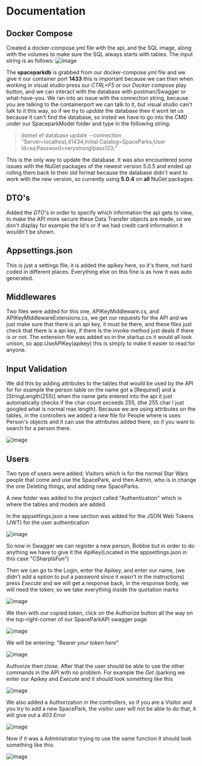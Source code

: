 # Documentation

## Docker Compose
Created a docker-compose.yml file with the api, and the SQL image, along with the volumes to make sure the SQL always starts with tables.
The input string is as follows: 
![image](https://user-images.githubusercontent.com/70092696/117325092-b3343980-ae90-11eb-9f54-366f18b94601.png)

The **spaceparkdb** is grabbed from our docker-compose.yml file and we give it our container port **1433** this is important because we can then when working in visual studio press our *CTRL+F5* or our *Docker compose* play button, and we can interact with the database with postman/Swagger or what-have-you. We ran into an issue with the connection string, because you are talking to the containerport we can talk to it, but visual studio can't talk to it this way, so if we try to *update* the database then it wont let us because it can't find the database, so insted we have to go into the CMD under our SpaceparkModel folder and type in the following string: 
>dotnet ef database update --connection "Server=localhost,41434;Initial Catalog=SpaceParks;User Id=sa;Password=verystrong!pass123;"

This is the only way to update the database. It was also encountered some issues with the NuGet packages of the newest version 5.0.5 and ended up rolling them back to their old format because the database didn't want  to work with the new version, so currently using **5.0.4**  on **all** NuGet packages.

## DTO's
Added the *DTO*'s in order to specify which information the api gets to view, to make the API more secure these Data Transfer objects are made, so we don't display for example the Id's or if we had credit card information it wouldn't be shown.

## Appsettings.json
This is just a settings file, it is added the apikey here, so it's there, not hard coded in different places. Everything else on this fine is as how it was auto generated.

## Middlewares
Two files were added for this one, APIKeyMiddleware.cs, and APIKeyMiddlewareExtensions.cs, we get our requests for the API and we just make sure that there is an api key, it must be there, and these files just check that there is a api key, if there is the invoke method just deals if there is or not. 
The extension file was added so in the startup.cs it would all look unison, so  app.UseAPIKey(apikey) this is simply to make it easier to read for anyone.

## Input Validation
We did this by adding attributes to the tables that would be used by the API for for example the person table on the name got a [Required] and a [StringLength(255)] when the name gets entered into the api it just automatically checks if the char count exceeds 255, (the 255 char I just googled what is normal max length). Because we are using attributes on the tables, in the controllers we added a new file for People where is uses Person's objects and it can use the attributes added there, so if you want to search for a person there.

![image](https://user-images.githubusercontent.com/70092696/117413180-f1c00780-af15-11eb-8f3c-026db46b2821.png)

## Users
Two type of users were added; Visitors which is for the normal Star Wars people that come and use the SpacePark, and then Admin, who is in change the one Deleting things, and adding new SpaceParks.

A new folder was added to the project called "Authentication" which is where the tables and models are added. 

In the appsettings.json a new section was added for the JSON Web Tokens (JWT) for the user authentication

![image](https://user-images.githubusercontent.com/70092696/117545011-35a13280-b024-11eb-9bf5-ae0649f0f8ea.png)

So now in Swagger we can register a new person, Bobbie but in order to do anything we have to give it the ApiKey(Located in the appsettings.json in this case "CSharpIsFun")

Then we can go to the Login, enter the Apikey, and enter our name, (we didn't add a option to put a password since it wasn't in the instructions) press *Execute* and we will get a response back, in the response body, we will need the token; so we take everything inside the quotation marks 

![image](https://user-images.githubusercontent.com/70092696/117545432-08558400-b026-11eb-95a4-2c6e6115d94f.png)

We then with our copied token, click on the Authorize button all the way on the top-right-corner of our SpaceParkAPI swagger page

![image](https://user-images.githubusercontent.com/70092696/117545483-4488e480-b026-11eb-84a0-6f14891fb2bf.png)

We will be entering: "Bearer *your token here*"

![image](https://user-images.githubusercontent.com/70092696/117545536-7ac66400-b026-11eb-82bb-8f1cc71a69bc.png)

Authorize then close. After that the user should be able to use the other commands in the API with no problem. For example  the *Get* /parking we enter our Apikey and *Execute* and it should look something like this

![image](https://user-images.githubusercontent.com/70092696/117545609-d09b0c00-b026-11eb-8ae3-7f21084cefc2.png)

We also added a Authorization in the controllers, so if you are a Visitor and you try to add a new SpacePark, the visitor user will not be able to do that, it will give out a *403 Error*

![image](https://user-images.githubusercontent.com/70092696/117545784-8fefc280-b027-11eb-80b0-02fb919e58ff.png)

Now if it was a Administrator trying to use the same function it should look something like this: 

![image](https://user-images.githubusercontent.com/70092696/117545898-0b517400-b028-11eb-87c4-846605ccc4d1.png)

